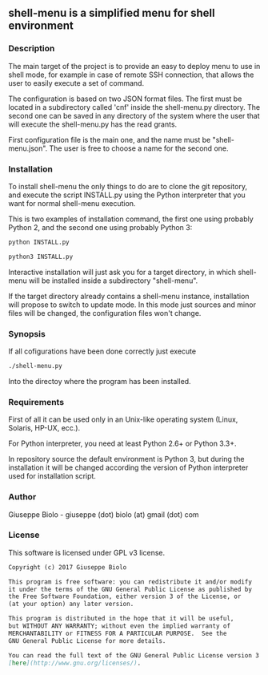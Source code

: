 ## shell-menu is a simplified menu for shell environment


### Description

The main target of the project is to provide an easy to deploy menu to use in
shell mode, for example in case of remote SSH connection, that allows the user
to easily execute a set of command.

The configuration is based on two JSON format files. The first must be located
in a subdirectory called 'cnf' inside the shell-menu.py directory.
The second one can be saved in any directory of the system where the user that
will execute the shell-menu.py has the read grants.

First configuration file is the main one, and the name must be "shell-menu.json".
The user is free to choose a name for the second one.


### Installation

To install shell-menu the only things to do are to clone the git repository,
and execute the script INSTALL.py using the Python interpreter that you want
for normal shell-menu execution.

This is two examples of installation command, the first one using probably Python 2,
and the second one using probably Python 3:
```markdown
python INSTALL.py
```
```markdown
python3 INSTALL.py
```
Interactive installation will just ask you for a target directory, in which
shell-menu will be installed inside a subdirectory "shell-menu".

If the target directory already contains a shell-menu instance, installation
will propose to switch to update mode. In this mode just sources and minor
files will be changed, the configuration files won't change.


### Synopsis

If all cofigurations have been done correctly just execute
```markdown
./shell-menu.py
```
Into the directoy where the program has been installed.


### Requirements

First of all it can be used only in an Unix-like operating system
(Linux, Solaris, HP-UX, ecc.).

For Python interpreter, you need at least Python 2.6+ or Python 3.3+.

In repository source the default environment is Python 3, but during the
installation it will be changed according the version of Python interpreter
used for installation script.


### Author

Giuseppe Biolo - giuseppe (dot) biolo (at) gmail (dot) com


### License

This software is licensed under GPL v3 license.
```markdown
Copyright (c) 2017 Giuseppe Biolo

This program is free software: you can redistribute it and/or modify
it under the terms of the GNU General Public License as published by
the Free Software Foundation, either version 3 of the License, or
(at your option) any later version.

This program is distributed in the hope that it will be useful,
but WITHOUT ANY WARRANTY; without even the implied warranty of
MERCHANTABILITY or FITNESS FOR A PARTICULAR PURPOSE.  See the
GNU General Public License for more details.

You can read the full text of the GNU General Public License version 3
[here](http://www.gnu.org/licenses/).
```
